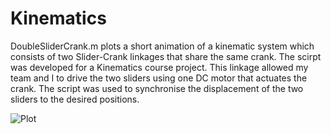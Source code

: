 # Kinematics

DoubleSliderCrank.m plots a short animation of a kinematic system which consists of two Slider-Crank linkages that share the same crank. The scirpt was developed for a Kinematics course project. This linkage allowed my team and I to drive the two sliders using one DC motor that actuates the crank. The script was used to synchronise the displacement of the two sliders to the desired positions.

![Plot](https://user-images.githubusercontent.com/76882517/133927084-9df0fd15-1d8a-437a-960b-3c38ed5acf9f.png)
